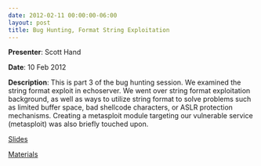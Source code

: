 ```yaml
---
date: 2012-02-11 00:00:00-06:00
layout: post
title: Bug Hunting, Format String Exploitation
---
```


**Presenter**: Scott Hand

**Date**: 10 Feb 2012

**Description**: This is part 3 of the bug hunting session. We examined the string format exploit in echoserver. We went over string format exploitation background, as well as ways to utilize string format to solve problems such as limited buffer space, bad shellcode characters, or ASLR protection mechanisms. Creating a metasploit module targeting our vulnerable service (metasploit) was also briefly touched upon.

[Slides](http://csg.utdallas.edu/wp-content/uploads/2012/08/Format-String-Exploitation.pdf)

[Materials](http://csg.utdallas.edu/wp-content/uploads/2012/08/echoserver_formatstr.zip)
